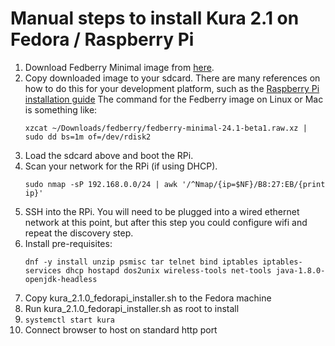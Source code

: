 Manual steps to install Kura 2.1 on Fedora / Raspberry Pi
==

1. Download Fedberry Minimal image from [here](https://github.com/fedberry/fedberry/releases).
1. Copy downloaded image to your sdcard. There are many references on how to do this for your development platform,
such as the [Raspberry Pi installation guide](https://www.raspberrypi.org/documentation/installation/installing-images/)
      The command for the Fedberry image on Linux or Mac is something like:
      ```
      xzcat ~/Downloads/fedberry/fedberry-minimal-24.1-beta1.raw.xz | sudo dd bs=1m of=/dev/rdisk2
      ```
1. Load the sdcard above and boot the RPi.
1. Scan your network for the RPi (if using DHCP).
      ```
      sudo nmap -sP 192.168.0.0/24 | awk '/^Nmap/{ip=$NF}/B8:27:EB/{print ip}'
      ```
1. SSH into the RPi. You will need to be plugged into a wired ethernet network at this point,
but after this step you could configure wifi and repeat the discovery step.
1. Install pre-requisites:
      ```
      dnf -y install unzip psmisc tar telnet bind iptables iptables-services dhcp hostapd dos2unix wireless-tools net-tools java-1.8.0-openjdk-headless
      ``` 
1. Copy kura_2.1.0_fedorapi_installer.sh to the Fedora machine
1. Run kura_2.1.0_fedorapi_installer.sh as root to install
1. `systemctl start kura`
1. Connect browser to host on standard http port
